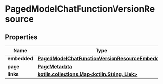 
# PagedModelChatFunctionVersionResource

## Properties
Name | Type | Description | Notes
------------ | ------------- | ------------- | -------------
**embedded** | [**PagedModelChatFunctionVersionResourceEmbedded**](PagedModelChatFunctionVersionResourceEmbedded.md) |  |  [optional]
**page** | [**PageMetadata**](PageMetadata.md) |  |  [optional]
**links** | [**kotlin.collections.Map&lt;kotlin.String, Link&gt;**](Link.md) |  |  [optional]



